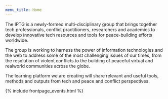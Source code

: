 ```yaml
---
menu_title: Home
---
```


The IPTG is a newly-formed multi-disciplinary group that brings together tech professionals, conflict practitioners, researchers and academics to develop innovative tech resources and tools for peace-building efforts worldwide.

The group is working to harness the power of information technologies and the web to address some of the most challenging issues of our times, from the resolution of violent conflicts to the building of peaceful virtual and realworld communities across the globe.

The learning platform we are creating will share relevant and useful tools, methods and outputs from tech and peace and conflict perspectives.

{% include frontpage_events.html %}
